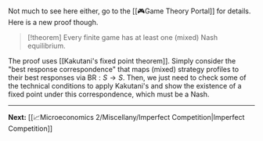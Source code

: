 Not much to see here either, go to the [[🎮Game Theory Portal]] for details. Here is a new proof though.

> [!theorem]
> Every finite game has at least one (mixed) Nash equilibrium.

The proof uses [[Kakutani's fixed point theorem]]. Simply consider the "best response correspondence" that maps (mixed) strategy profiles to their best responses via $\text{BR}: S\to S$. Then, we just need to check some of the technical conditions to apply Kakutani's and show the existence of a fixed point under this correspondence, which must be a Nash.

---

**Next:** [[📈Microeconomics 2/Miscellany/Imperfect Competition|Imperfect Competition]]